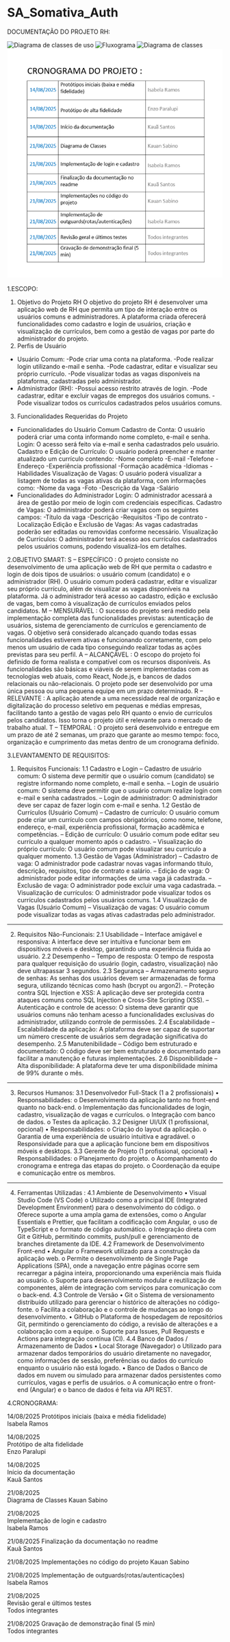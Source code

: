 # SA_Somativa_Auth
DOCUMENTAÇÃO DO PROJETO RH:

![Diagrama de classes de uso](assets/imagem.png)
![Fluxograma](assets/imagem2.png)
![Diagrama de classes](assets/logo.png)
![Cronograma](assets/cronograma.png)

1.ESCOPO: 
1. Objetivo do Projeto RH
O objetivo do projeto RH é desenvolver uma aplicação web de RH que permita um tipo de interação entre os usuários comuns e administradores. A plataforma criada oferecerá funcionalidades como cadastro e login de usuários, criação e visualização de currículos, bem como a gestão de vagas por parte do administrador do projeto.
2. Perfis de Usuário
- Usuário Comum:
-Pode criar uma conta na plataforma.
-Pode realizar login utilizando e-mail e senha.
-Pode cadastrar, editar e visualizar seu próprio currículo.
-Pode visualizar todas as vagas disponíveis na plataforma, cadastradas pelo administrador.
- Administrador (RH):
-Possui acesso restrito através de login.
-Pode cadastrar, editar e excluir vagas de empregos dos usuários comuns.
-Pode visualizar todos os currículos cadastrados pelos usuários comuns.
3. Funcionalidades Requeridas do Projeto
- Funcionalidades do Usuário Comum
Cadastro de Conta:
O usuário poderá criar uma conta informando nome completo, e-mail e senha.
Login:
O acesso será feito via e-mail e senha cadastrados pelo usuário.
Cadastro e Edição de Currículo:
O usuário poderá preencher e manter atualizado um currículo contendo:
-Nome completo
-E-mail
-Telefone
-Endereço
-Experiência profissional
-Formação acadêmica
-Idiomas
-Habilidades
Visualização de Vagas:
O usuário poderá visualizar a listagem de todas as vagas ativas da plataforma, com informações como:
-Nome da vaga
-Foto
-Descrição da Vaga
-Salário
- Funcionalidades do Administrador
Login:
O administrador acessará a área de gestão por meio de login com credenciais específicas.
Cadastro de Vagas:
O administrador poderá criar vagas com os seguintes campos:
-Título da vaga
-Descrição
-Requisitos
-Tipo de contrato
-Localização
Edição e Exclusão de Vagas:
As vagas cadastradas poderão ser editadas ou removidas conforme necessário.
Visualização de Currículos:
O administrador terá acesso aos currículos cadastrados pelos usuários comuns, podendo visualizá-los em detalhes.

2.OBJETIVO SMART:
S – ESPECÍFICO : O projeto consiste no desenvolvimento de uma aplicação web de RH que permita o cadastro e login de dois tipos de usuários: o usuário comum (candidato) e o administrador (RH). O usuário comum poderá cadastrar, editar e visualizar seu próprio currículo, além de visualizar as vagas disponíveis na plataforma. Já o administrador terá acesso ao cadastro, edição e exclusão de vagas, bem como à visualização de currículos enviados pelos candidatos.
M – MENSURÁVEL : O sucesso do projeto será medido pela implementação completa das funcionalidades previstas: autenticação de usuários, sistema de gerenciamento de currículos e gerenciamento de vagas. O objetivo será considerado alcançado quando todas essas funcionalidades estiverem ativas e funcionando corretamente, com pelo menos um usuário de cada tipo conseguindo realizar todas as ações previstas para seu perfil.
A – ALCANÇÁVEL : O escopo do projeto foi definido de forma realista e compatível com os recursos disponíveis. As funcionalidades são básicas e viáveis de serem implementadas com as tecnologias web atuais, como React, Node.js, e bancos de dados relacionais ou não-relacionais. O projeto pode ser desenvolvido por uma única pessoa ou uma pequena equipe em um prazo determinado.
R – RELEVANTE : A aplicação atende a uma necessidade real de organização e digitalização do processo seletivo em pequenas e médias empresas, facilitando tanto a gestão de vagas pelo RH quanto o envio de currículos pelos candidatos. Isso torna o projeto útil e relevante para o mercado de trabalho atual.
T – TEMPORAL : O projeto será desenvolvido e entregue em um prazo de até 2 semanas, um prazo que garante ao mesmo tempo: foco, organização e cumprimento das metas dentro de um cronograma definido.

3.LEVANTAMENTO DE REQUISITOS: 
1. Requisitos Funcionais:
1.1 Cadastro e Login
– Cadastro de usuário comum:
O sistema deve permitir que o usuário comum (candidato) se registre informando nome completo, e-mail e senha.
 – Login de usuário comum:
O sistema deve permitir que o usuário comum realize login com e-mail e senha cadastrados.
 – Login de administrador:
O administrador deve ser capaz de fazer login com e-mail e senha.
1.2 Gestão de Currículos (Usuário Comum)
 – Cadastro de currículo:
O usuário comum pode criar um currículo com campos obrigatórios, como nome, telefone, endereço, e-mail, experiência profissional, formação acadêmica e competências.
– Edição de currículo:
O usuário comum pode editar seu currículo a qualquer momento após o cadastro.
– Visualização do próprio currículo:
O usuário comum pode visualizar seu currículo a qualquer momento.
1.3 Gestão de Vagas (Administrador)
– Cadastro de vaga:
O administrador pode cadastrar novas vagas informando título, descrição, requisitos, tipo de contrato e salário.
 – Edição de vaga:
O administrador pode editar informações de uma vaga já cadastrada.
 – Exclusão de vaga:
O administrador pode excluir uma vaga cadastrada.
– Visualização de currículos:
O administrador pode visualizar todos os currículos cadastrados pelos usuários comuns.
1.4 Visualização de Vagas (Usuário Comum)
– Visualização de vagas:
O usuário comum pode visualizar todas as vagas ativas cadastradas pelo administrador.
________________________________________
2. Requisitos Não-Funcionais:
2.1 Usabilidade
– Interface amigável e responsiva:
A interface deve ser intuitiva e funcionar bem em dispositivos móveis e desktop, garantindo uma experiência fluida ao usuário.
2.2 Desempenho
– Tempo de resposta:
O tempo de resposta para qualquer requisição do usuário (login, cadastro, visualização) não deve ultrapassar 3 segundos.
2.3 Segurança
 – Armazenamento seguro de senhas:
As senhas dos usuários devem ser armazenadas de forma segura, utilizando técnicas como hash (bcrypt ou argon2).
– Proteção contra SQL Injection e XSS:
A aplicação deve ser protegida contra ataques comuns como SQL Injection e Cross-Site Scripting (XSS).
– Autenticação e controle de acesso:
O sistema deve garantir que usuários comuns não tenham acesso a funcionalidades exclusivas do administrador, utilizando controle de permissões.
2.4 Escalabilidade
 – Escalabilidade da aplicação:
A plataforma deve ser capaz de suportar um número crescente de usuários sem degradação significativa do desempenho.
2.5 Manutenibilidade
– Código bem estruturado e documentado:
O código deve ser bem estruturado e documentado para facilitar a manutenção e futuras implementações.
2.6 Disponibilidade
 – Alta disponibilidade:
A plataforma deve ter uma disponibilidade mínima de 99% durante o mês.
________________________________________
3. Recursos Humanos:
3.1 Desenvolvedor Full-Stack (1 a 2 profissionais)
•	Responsabilidades:
o	Desenvolvimento da aplicação tanto no front-end quanto no back-end.
o	Implementação das funcionalidades de login, cadastro, visualização de vagas e currículos.
o	Integração com banco de dados.
o	Testes da aplicação.
3.2 Designer UI/UX (1 profissional, opcional)
•	Responsabilidades:
o	Criação do layout da aplicação.
o	Garantia de uma experiência de usuário intuitiva e agradável.
o	Responsividade para que a aplicação funcione bem em dispositivos móveis e desktops.
3.3 Gerente de Projeto (1 profissional, opcional)
•	Responsabilidades:
o	Planejamento do projeto.
o	Acompanhamento do cronograma e entrega das etapas do projeto.
o	Coordenação da equipe e comunicação entre os membros.
________________________________________
4. Ferramentas Utilizadas :
4.1 Ambiente de Desenvolvimento
•	Visual Studio Code (VS Code)
o	Utilizado como a principal IDE (Integrated Development Environment) para o desenvolvimento do código.
o	Oferece suporte a uma ampla gama de extensões, como o Angular Essentials e Prettier, que facilitam a codificação com Angular, o uso de TypeScript e o formato de código automático.
o	Integração direta com Git e GitHub, permitindo commits, push/pull e gerenciamento de branches diretamente da IDE.
4.2 Framework de Desenvolvimento Front-end
•	Angular
o	Framework utilizado para a construção da aplicação web.
o	Permite o desenvolvimento de Single Page Applications (SPA), onde a navegação entre páginas ocorre sem recarregar a página inteira, proporcionando uma experiência mais fluida ao usuário.
o	Suporte para desenvolvimento modular e reutilização de componentes, além de integração com serviços para comunicação com o back-end.
4.3 Controle de Versão
•	Git
o	Sistema de versionamento distribuído utilizado para gerenciar o histórico de alterações no código-fonte.
o	Facilita a colaboração e o controle de mudanças ao longo do desenvolvimento.
•	GitHub
o	Plataforma de hospedagem de repositórios Git, permitindo o gerenciamento do código, a revisão de alterações e a colaboração com a equipe.
o	Suporte para Issues, Pull Requests e Actions para integração contínua (CI).
4.4 Banco de Dados / Armazenamento de Dados
•	Local Storage (Navegador)
o	Utilizado para armazenar dados temporários do usuário diretamente no navegador, como informações de sessão, preferências ou dados do currículo enquanto o usuário não está logado.
•	Banco de Dados 
o	Banco de dados em nuvem ou simulado para armazenar dados persistentes como currículos, vagas e perfis de usuários.
o	A comunicação entre o front-end (Angular) e o banco de dados é feita via API REST.

4.CRONOGRAMA:


14/08/2025	Protótipos iniciais (baixa e média fidelidade)	
Isabela Ramos

14/08/2025	
Protótipo de alta fidelidade	
Enzo Paralupi

14/08/2025	
Início da documentação 	
Kauã Santos

21/08/2025	
Diagrama de Classes	
Kauan Sabino

21/08/2025	
Implementação de login e cadastro	
Isabela Ramos

21/08/2025	Finalização da documentação no readme	
Kauã Santos

21/08/2025	Implementações no código do projeto	
Kauan Sabino

21/08/2025	Implementação de outguards(rotas/autenticações) 	
Isabela Ramos

21/08/2025	
Revisão geral e últimos testes	
Todos integrantes

21/08/2025	Gravação de demonstração final (5 min)	
Todos integrantes



